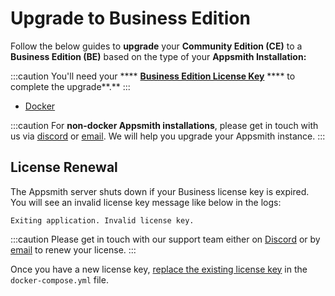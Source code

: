 # Upgrade to Business Edition

Follow the below guides to **upgrade** your **Community Edition (CE)** to a **Business Edition (BE)** based on the type of your **Appsmith Installation:**

:::caution
You'll need your **** [**Business Edition License Key**](https://www.appsmith.com/pricing) **** to complete the upgrade**.**
:::


* [Docker](docker.md)


:::caution
For **non-docker Appsmith installations**, please get in touch with us via [discord](https://discord.com/invite/rBTTVJp) or [email](mailto:support@appsmith.com). We will help you upgrade your Appsmith instance.
:::

## License Renewal

The Appsmith server shuts down if your Business license key is expired. You will see an invalid license key message like below in the logs:

```
Exiting application. Invalid license key.
```

:::caution
Please get in touch with our support team either on [Discord](https://discord.com/invite/rBTTVJp) or by [email](mailto:support@appsmith.com) to renew your license.
:::

Once you have a new license key, [replace the existing license key](docker.md#step3-add-or-replace-license-key) in the `docker-compose.yml` file.
